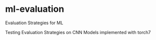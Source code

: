 # ml-evaluation
Evaluation Strategies for ML

Testing Evaluation Strategies on CNN Models implemented with torch7
